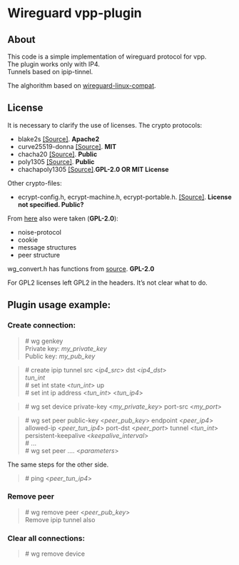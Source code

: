 # Wireguard vpp-plugin

## About
This code is a simple implementation of wireguard protocol for vpp.  
The plugin works only with IP4.  
Tunnels based on ipip-tinnel.

The alghorithm based on [wireguard-linux-compat](https://github.com/WireGuard/wireguard-linux-compat/).  

## License
It is necessary to clarify the use of licenses.
The crypto protocols:

- blake2s [[Source]](https://github.com/BLAKE2/BLAKE2). **Apache2**
- curve25519-donna [[Source]](https://code.google.com/archive/p/curve25519-donna/). **MIT**
- chacha20 [[Source]](https://github.com/grigorig/chachapoly). **Public**
- poly1305 [[Source]](https://github.com/grigorig/chachapoly). **Public**
- chachapoly1305 [[Source]](https://github.com/WireGuard/wireguard-linux-compat/tree/master/src/crypto).**GPL-2.0 OR MIT License**

Other crypto-files:

 - ecrypt-config.h, ecrypt-machine.h, ecrypt-portable.h. [[Source]](https://www.ecrypt.eu.org/stream/e2-salsa20.html). **License not specified. Public?**

From [here](https://github.com/WireGuard/wireguard-linux-compat/tree/master/src) also were taken (**GPL-2.0**):

- noise-protocol
- cookie
- message structures
- peer structure

wg_convert.h has functions from [source](https://github.com/WireGuard/wireguard-tools/blob/master/src/encoding.h). **GPL-2.0**

For GPL2 licenses left GPL2 in the headers. It’s not clear what to do.

## Plugin usage example:

### Create connection:
>\# wg genkey  
> Private key: *my_private_key*  
> Public key: *my_pub_key*


>\# create ipip tunnel src <*ip4_src*> dst <*ip4_dst*>  
>*tun_int*  
>\# set int state <*tun_int*> up  
>\# set int ip address <*tun_int*> <*tun_ip4*>

> \# wg set device private-key <*my_private_key*> port-src <*my_port*>  

> \# wg set peer public-key <*peer_pub_key*> endpoint <*peer_ip4*> allowed-ip <*peer_tun_ip4*> port-dst <*peer_port*> tunnel <*tun_int*> persistent-keepalive <*keepalive_interval*>  
> \# ...  
> \# wg set peer .... <*parameters*>

The same steps for the other side.

>\# ping <*peer_tun_ip4*>

### Remove peer
> \# wg remove peer <*peer_pub_key*>  
Remove ipip tunnel also

### Clear all connections:
> \# wg remove device






